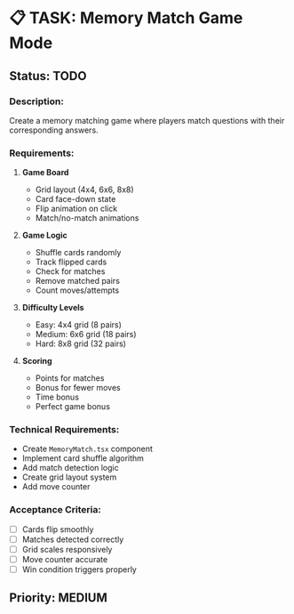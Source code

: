 # 📋 TASK: Memory Match Game Mode

## Status: TODO

### Description:
Create a memory matching game where players match questions with their corresponding answers.

### Requirements:
1. **Game Board**
   - Grid layout (4x4, 6x6, 8x8)
   - Card face-down state
   - Flip animation on click
   - Match/no-match animations

2. **Game Logic**
   - Shuffle cards randomly
   - Track flipped cards
   - Check for matches
   - Remove matched pairs
   - Count moves/attempts

3. **Difficulty Levels**
   - Easy: 4x4 grid (8 pairs)
   - Medium: 6x6 grid (18 pairs)
   - Hard: 8x8 grid (32 pairs)

4. **Scoring**
   - Points for matches
   - Bonus for fewer moves
   - Time bonus
   - Perfect game bonus

### Technical Requirements:
- Create `MemoryMatch.tsx` component
- Implement card shuffle algorithm
- Add match detection logic
- Create grid layout system
- Add move counter

### Acceptance Criteria:
- [ ] Cards flip smoothly
- [ ] Matches detected correctly
- [ ] Grid scales responsively
- [ ] Move counter accurate
- [ ] Win condition triggers properly

## Priority: MEDIUM